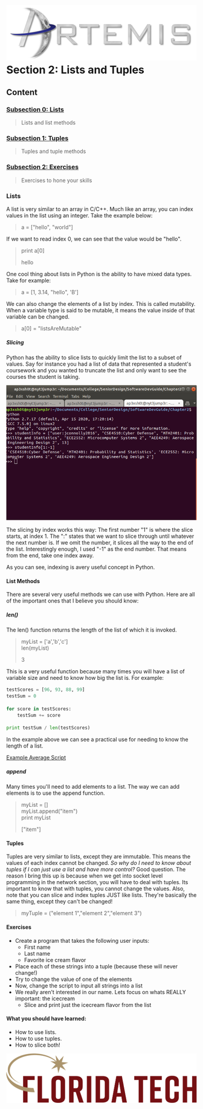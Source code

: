 ![](../images/artemis.png)
Section 2: Lists and Tuples
=====

## Content

### [Subsection 0: Lists](#lists)
> Lists and list methods
### [Subsection 1: Tuples](#tuples)
> Tuples and tuple methods
### [Subsection 2: Exercises](#exercises)
> Exercises to hone your skills

### Lists

A list is very similar to an array in C/C++. Much like an array, you can index values in the list using an integer. Take the example below:

> a = ["hello", "world"]

If we want to read index 0, we can see that the value would be "hello".

> print a[0]
>
> hello

One cool thing about lists in Python is the ability to have mixed data types. Take for example:

> a = [1, 3.14, "hello", 'B']

We can also change the elements of a list by index. This is called mutability. When a variable type is said to be mutable, it means the value inside of that variable can be changed.

> a[0] = "listsAreMutable"

##### Slicing

Python has the ability to slice lists to quickly limit the list to a subset of values. Say for instance you had a list of data that represented a student's coursework and you wanted to truncate the list and only want to see the courses the student is taking.

![](images/list.png)

The slicing by index works this way: The first number "1" is where the slice starts, at index 1. The ":" states that we want to slice through until whatever the next number is. If we omit the number, it slices all the way to the end of the list. Interestingly enough, I used "-1" as the end number. That means from the end, take one index away.

As you can see, indexing is avery useful concept in Python.

#### List Methods

There are several very useful methods we can use with Python. Here are all of the important ones that I believe you should know:

##### len()

The len() function returns the length of the list of which it is invoked. 

> myList = ['a','b','c']<br>
> len(myList)
>
> 3

This is a very useful function because many times you will have a list of variable size and need to know how big the list is. For example:

```python
testScores = [96, 93, 88, 99]
testSum = 0

for score in testScores:
    testSum += score

print testSum / len(testScores)
```
In the example above we can see a practical use for needing to know the length of a list.

[Example Average Script](average.py)

##### append

Many times you'll need to add elements to a list. The way we can add elements is to use the append function.

> myList = []<br>
> myList.append("item")<br>
> print myList
> 
> ["item"]

#### Tuples

Tuples are very similar to lists, except they are immutable. This means the values of each index cannot be changed. *So why do I need to know about tuples if I can just use a list and  have more control?* Good question. The reason I bring this up is because when we get into socket level programming in the network section, you will have to deal with tuples. Its important to know that with tuples, you cannot change the values. Also, note that you can slice and index tuples JUST like lists. They're basically the same thing, except they can't be changed!

> myTuple = ("element 1","element 2","element 3")

#### Exercises

* Create a program that takes the following user inputs:
	* First name
	* Last name
	* Favorite ice cream flavor
* Place each of these strings into a tuple (because these will never change!)
* Try to change the value of one of the elements
* Now, change the script to input all strings into a list
* We really aren't interested in our name. Lets focus on whats REALLY important: the icecream
	* Slice and print just the icecream flavor from the list

#### What you should have learned:

* How to use lists.
* How to use tuples.
* How to slice both!

![](../images/floridatech.png)
